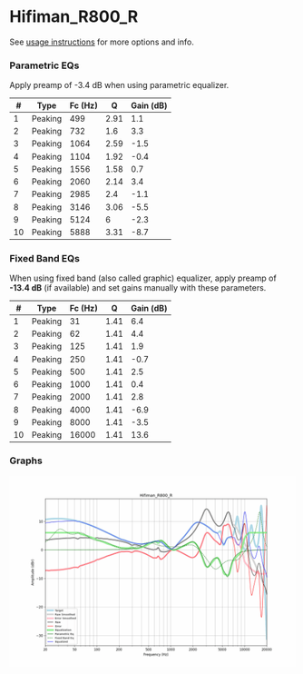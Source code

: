# Hifiman_R800_R
See [usage instructions](https://github.com/jaakkopasanen/AutoEq#usage) for more options and info.

### Parametric EQs
Apply preamp of -3.4 dB when using parametric equalizer.

|   # | Type    |   Fc (Hz) |    Q |   Gain (dB) |
|-----|---------|-----------|------|-------------|
|   1 | Peaking |       499 | 2.91 |         1.1 |
|   2 | Peaking |       732 | 1.6  |         3.3 |
|   3 | Peaking |      1064 | 2.59 |        -1.5 |
|   4 | Peaking |      1104 | 1.92 |        -0.4 |
|   5 | Peaking |      1556 | 1.58 |         0.7 |
|   6 | Peaking |      2060 | 2.14 |         3.4 |
|   7 | Peaking |      2985 | 2.4  |        -1.1 |
|   8 | Peaking |      3146 | 3.06 |        -5.5 |
|   9 | Peaking |      5124 | 6    |        -2.3 |
|  10 | Peaking |      5888 | 3.31 |        -8.7 |

### Fixed Band EQs
When using fixed band (also called graphic) equalizer, apply preamp of **-13.4 dB** (if available) and set gains manually with these parameters.

|   # | Type    |   Fc (Hz) |    Q |   Gain (dB) |
|-----|---------|-----------|------|-------------|
|   1 | Peaking |        31 | 1.41 |         6.4 |
|   2 | Peaking |        62 | 1.41 |         4.4 |
|   3 | Peaking |       125 | 1.41 |         1.9 |
|   4 | Peaking |       250 | 1.41 |        -0.7 |
|   5 | Peaking |       500 | 1.41 |         2.5 |
|   6 | Peaking |      1000 | 1.41 |         0.4 |
|   7 | Peaking |      2000 | 1.41 |         2.8 |
|   8 | Peaking |      4000 | 1.41 |        -6.9 |
|   9 | Peaking |      8000 | 1.41 |        -3.5 |
|  10 | Peaking |     16000 | 1.41 |        13.6 |

### Graphs
![](./Hifiman_R800_R.png)
